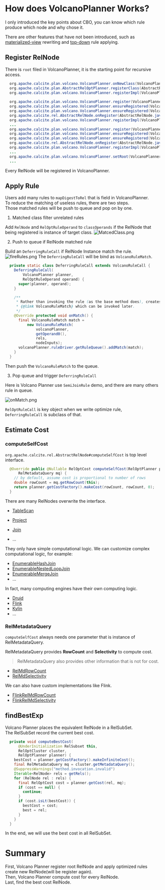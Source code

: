 # How does VolcanoPlanner Works?

I only introduced the key points about CBO, you can know which rule produce which node and why chose it.

There are other features that have not been introduced,
such as [materialized-view]((https://issues.apache.org/jira/browse/CALCITE-2465)) rewriting and [top-down](https://issues.apache.org/jira/browse/CALCITE-3916) rule applying.

## Register RelNode
There is `root` filed in VolcanoPlanner, it is the starting point for recursive access.
```java
  org.apache.calcite.plan.volcano.VolcanoPlanner.onNewClass(VolcanoPlanner.java:484)
  org.apache.calcite.plan.AbstractRelOptPlanner.registerClass(AbstractRelOptPlanner.java:236)
  org.apache.calcite.plan.volcano.VolcanoPlanner.registerImpl(VolcanoPlanner.java:1368)
    
  org.apache.calcite.plan.volcano.VolcanoPlanner.register(VolcanoPlanner.java:599)
  org.apache.calcite.plan.volcano.VolcanoPlanner.ensureRegistered(VolcanoPlanner.java:614)
  org.apache.calcite.plan.volcano.VolcanoPlanner.ensureRegistered(VolcanoPlanner.java:95)
  org.apache.calcite.rel.AbstractRelNode.onRegister(AbstractRelNode.java:275)
  org.apache.calcite.plan.volcano.VolcanoPlanner.registerImpl(VolcanoPlanner.java:1274)
  ...
  org.apache.calcite.plan.volcano.VolcanoPlanner.register(VolcanoPlanner.java:599)
  org.apache.calcite.plan.volcano.VolcanoPlanner.ensureRegistered(VolcanoPlanner.java:614)
  org.apache.calcite.plan.volcano.VolcanoPlanner.ensureRegistered(VolcanoPlanner.java:95)
  org.apache.calcite.rel.AbstractRelNode.onRegister(AbstractRelNode.java:275)
  org.apache.calcite.plan.volcano.VolcanoPlanner.registerImpl(VolcanoPlanner.java:1274)
  ...
  org.apache.calcite.plan.volcano.VolcanoPlanner.setRoot(VolcanoPlanner.java:274)
  ...
```
Every RelNode will be registered in VolcanoPlanner.

## Apply Rule 
Users add many rules to `mapDigestToRel` that is field in VolcanoPlanner. \
To reduce the matching of useless rules, there are two steps. \
Those matched rules will be push to queue and pop on by one.
1. Matched class filter unrelated rules

Add `RelNode` and `RelOptRuleOperand` to `classOperands` if the RelNode that being registered is instance of target class.
![MatcedClass.png](pic/MatcedClass.png)

2. Push to queue if RelNode matched rule

Build an `DeferringRuleCall` if RelNode Instance match the rule. 
![fireRules.png](pic/fireRules.png)
The `DeferringRuleCall` will be bind as `VolcanoRuleMatch`. 

```java
  private static class DeferringRuleCall extends VolcanoRuleCall {
    DeferringRuleCall(
        VolcanoPlanner planner,
        RelOptRuleOperand operand) {
      super(planner, operand);
    }

    /**
     * Rather than invoking the rule (as the base method does), creates a
     * {@link VolcanoRuleMatch} which can be invoked later.
     */
    @Override protected void onMatch() {
      final VolcanoRuleMatch match =
          new VolcanoRuleMatch(
              volcanoPlanner,
              getOperand0(),
              rels,
              nodeInputs);
      volcanoPlanner.ruleDriver.getRuleQueue().addMatch(match);
    }
  }
```
Then push the `VolcanoRuleMatch` to the queue.

3. Pop queue and trigger `DeferringRuleCall`

Here is Volcano Planner use `SemiJoinRule` demo, and there are many others rule in queue.

![onMatch.png](pic/onMatch.png)

`RelOptRuleCall` is key object when we write optimize rule, `DeferringRuleCall` is subclass of that.


## Estimate Cost 
### computeSelfCost
`org.apache.calcite.rel.AbstractRelNode#computeSelfCost` is top level interface.
```java
  @Override public @Nullable RelOptCost computeSelfCost(RelOptPlanner planner,
      RelMetadataQuery mq) {
    // by default, assume cost is proportional to number of rows
    double rowCount = mq.getRowCount(this);
    return planner.getCostFactory().makeCost(rowCount, rowCount, 0);
  }
```

There are many RelNodes overwrite the interface.
- [TableScan](https://github.com/apache/calcite/blob/c49792f9c72159571f898c5fca1e26cba9870b07/core/src/main/java/org/apache/calcite/rel/core/TableScan.java#L103)
- [Project](https://github.com/apache/calcite/blob/c49792f9c72159571f898c5fca1e26cba9870b07/core/src/main/java/org/apache/calcite/rel/core/Project.java#L284)
- [Join](https://github.com/apache/calcite/blob/c49792f9c72159571f898c5fca1e26cba9870b07/core/src/main/java/org/apache/calcite/rel/core/Join.java#L185)

- ...

They only have simple computational logic. 
We can customize complex computational logic, for example:
- [EnumerableHashJoin](https://github.com/apache/calcite/blob/c49792f9c72159571f898c5fca1e26cba9870b07/core/src/main/java/org/apache/calcite/adapter/enumerable/EnumerableHashJoin.java#L129)
- [EnumerableNestedLoopJoin](https://github.com/apache/calcite/blob/c49792f9c72159571f898c5fca1e26cba9870b07/core/src/main/java/org/apache/calcite/adapter/enumerable/EnumerableNestedLoopJoin.java#L90)
- [EnumerableMergeJoin](https://github.com/apache/calcite/blob/c49792f9c72159571f898c5fca1e26cba9870b07/core/src/main/java/org/apache/calcite/adapter/enumerable/EnumerableMergeJoin.java#L422)
- ...

In fact, many computing engines have their own computing logic.
- [Druid](https://github.com/search?q=repo%3Aapache%2Fdruid%20computeSelfCost&type=code)
- [Flink](https://github.com/search?q=repo%3Aapache%2Fflink+computeSelfCost&type=code)
- [Kylin](https://github.com/search?q=repo%3Aapache%2Fkylin%20computeSelfCost&type=code)
- ...

### RelMetadataQuery
`computeSelfCost` always needs one parameter that is instance of RelMetadataQuery.

RelMetadataQuery provides **RowCount** and **Selectivity** to compute cost.
> RelMetadataQuery also provides other information that is not for cost.
- [RelMdRowCount](https://github.com/apache/calcite/blob/c49792f9c72159571f898c5fca1e26cba9870b07/core/src/main/java/org/apache/calcite/rel/metadata/RelMdRowCount.java)
- [RelMdSelectivity](https://github.com/apache/calcite/blob/c49792f9c72159571f898c5fca1e26cba9870b07/core/src/main/java/org/apache/calcite/rel/metadata/RelMdSelectivity.java)

We can also have custom implementations like Flink.
- [FlinkRelMdRowCount](https://github.com/apache/flink/blob/faacf7e28bd9a43723303d0bd4a6ee9adebcb5bb/flink-table/flink-table-planner/src/main/scala/org/apache/flink/table/planner/plan/metadata/FlinkRelMdRowCount.scala)
- [FlinkRelMdSelectivity](https://github.com/apache/flink/blob/faacf7e28bd9a43723303d0bd4a6ee9adebcb5bb/flink-table/flink-table-planner/src/main/scala/org/apache/flink/table/planner/plan/metadata/FlinkRelMdSelectivity.scala#L41)


## findBestExp
Volcano Planner places the equivalent RelNode in a RelSubSet. \
The RelSubSet record the current best cost.
```java
  private void computeBestCost(
      @UnderInitialization RelSubset this,
      RelOptCluster cluster,
      RelOptPlanner planner) {
    bestCost = planner.getCostFactory().makeInfiniteCost();
    final RelMetadataQuery mq = cluster.getMetadataQuery();
    @SuppressWarnings("method.invocation.invalid")
    Iterable<RelNode> rels = getRels();
    for (RelNode rel : rels) {
      final RelOptCost cost = planner.getCost(rel, mq);
      if (cost == null) {
        continue;
      }
      if (cost.isLt(bestCost)) {
        bestCost = cost;
        best = rel;
      }
    }
  }
```
In the end, we will use the best cost in all RelSubSet.

# Summary

First, Volcano Planner register root RelNode and apply optimized rules create new RelNode(will be register again). \
Then, Volcano Planner compute cost for every RelNode. \
Last, find the best cost RelNode.
